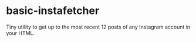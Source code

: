 # basic-instafetcher
Tiny utility to get up to the most recent 12 posts of any Instagram account in your HTML.
